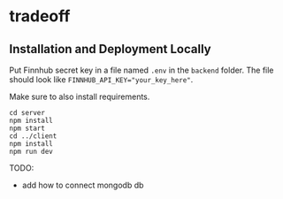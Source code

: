 # tradeoff

## Installation and Deployment Locally

Put Finnhub secret key in a file named `.env` in the `backend` folder. The file should look like `FINNHUB_API_KEY="your_key_here"`.

Make sure to also install requirements.

```
cd server
npm install
npm start
cd ../client
npm install
npm run dev
```

TODO:

- add how to connect mongodb db
